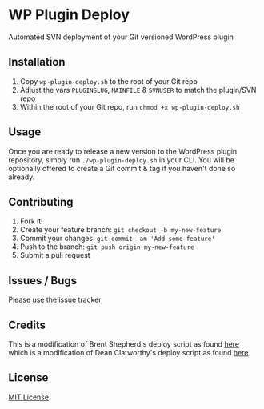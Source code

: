 # WP Plugin Deploy

Automated SVN deployment of your Git versioned WordPress plugin

## Installation

1. Copy `wp-plugin-deploy.sh` to the root of your Git repo
2. Adjust the vars `PLUGINSLUG`, `MAINFILE` & `SVNUSER` to match the plugin/SVN repo
3. Within the root of your Git repo, run `chmod +x wp-plugin-deploy.sh`

## Usage

Once you are ready to release a new version to the WordPress plugin repository, simply run `./wp-plugin-deploy.sh` in your CLI. You will be optionally offered to create a Git commit & tag if you haven't done so already.

## Contributing

1. Fork it!
2. Create your feature branch: `git checkout -b my-new-feature`
3. Commit your changes: `git commit -am 'Add some feature'`
4. Push to the branch: `git push origin my-new-feature`
5. Submit a pull request

## Issues / Bugs

Please use the [issue tracker](https://github.com/thehelvetian/wp-plugin-deploy/issues)

## Credits

This is a modification of Brent Shepherd's deploy script as found [here](https://github.com/thenbrent/multisite-user-management/blob/master/deploy.sh) which is a modification of Dean Clatworthy's deploy script as found [here](https://github.com/deanc/wordpress-plugin-git-svn)

## License

[MIT License](https://github.com/thehelvetian/wp-plugin-deploy/blob/master/LICENSE)